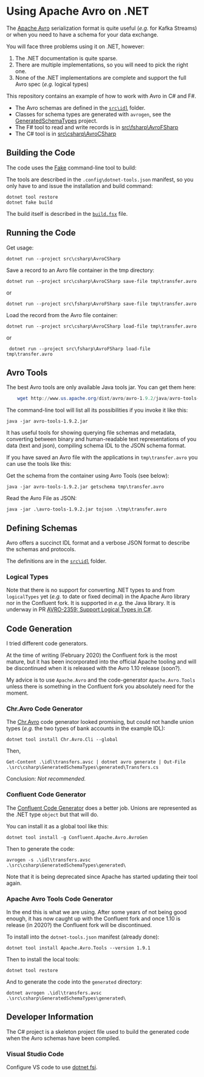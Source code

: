 # Using Apache Avro on .NET

The [Apache Avro](https://avro.apache.org/) serialization format is quite useful (_e.g._ for Kafka Streams) or 
when you need to have a schema for your data exchange.

You will face three problems using it on .NET, however:

1. The .NET documentation is quite sparse.
2. There are multiple implementations, so you will need to pick the right one.
3. None of the .NET implementations are complete and support the full Avro spec (_e.g._ logical types)

This repository contains an example of how to work with Avro in C# and F#.

- The Avro schemas are defined in the [`src\idl`](src/idl) folder.
- Classes for schema types are generated with `avrogen`, see the [GeneratedSchemaTypes](src/csharp/GeneratedSchemaTypes) project.
- The F# tool to read and write records is in [src\fsharp\AvroFSharp](src/fsharp/AvroFSharp)
- The C# tool is in [src\csharp\AvroCSharp](src/csharp/AvroCSharp)

## Building the Code

The code uses the [Fake](https://fake.build) command-line tool to build:

The tools are described in the `.config\dotnet-tools.json` manifest, 
so you only have to and issue the installation and build command:

    dotnet tool restore
    dotnet fake build

The build itself is described in the [`build.fsx`](build.fsx) file.

## Running the Code 

Get usage:

    dotnet run --project src\csharp\AvroCSharp

Save a record to an Avro file container in the tmp directory:

    dotnet run --project src\csharp\AvroCSharp save-file tmp\transfer.avro

or

    dotnet run --project src\fsharp\AvroFSharp save-file tmp\transfer.avro

Load the record from the Avro file container:

    dotnet run --project src\csharp\AvroCSharp load-file tmp\transfer.avro

or

     dotnet run --project src\fsharp\AvroFSharp load-file tmp\transfer.avro    


## Avro Tools

The best Avro tools are only available Java tools jar.
You can get them here:

```PowerShell
    wget http://www.us.apache.org/dist/avro/avro-1.9.2/java/avro-tools-1.9.2.jar -OutFile avro-tools-1.9.2.jar
```

The command-line tool will list all its possibilities if you invoke it like this:

    java -jar avro-tools-1.9.2.jar

It has useful tools for showing querying file schemas and metadata, converting between binary and human-readable text 
representations of you data (text and json), compiling schema IDL to the JSON schema format.

If you have saved an Avro file with the applications in `tmp\transfer.avro` you can use the tools like this:

Get the schema from the container using Avro Tools (see below):

    java -jar avro-tools-1.9.2.jar getschema tmp\transfer.avro    

Read the Avro File as JSON:

    java -jar .\avro-tools-1.9.2.jar tojson .\tmp\transfer.avro

## Defining Schemas

Avro offers a succinct IDL format and a verbose JSON format to describe 
the schemas and protocols.

The definitions are in the [`src\idl`](src/idl) folder.

### Logical Types
Note that there is no support for converting .NET types to and from `logicalTypes` yet (_e.g._ to date or fixed decimal) in the Apache Avro library nor in the Confluent fork.
It is supported in _e.g._ the Java library. It is underway in PR [AVRO-2359: Support Logical Types in C#](https://github.com/apache/avro/pull/492).


## Code Generation
I tried different code generators.

At the time of writing (February 2020) the Confluent fork is the most mature,
but it has been incorporated into the official Apache tooling and
will be discontinued when it is released with the Avro 1.10 release (soon?).

My advice is to use `Apache.Avro` and the code-generator `Apache.Avro.Tools` unless
there is something in the Confluent fork you absolutely need for the moment.

### Chr.Avro Code Generator

The [Chr.Avro](https://engineering.chrobinson.com/dotnet-avro/) code generator looked promising, but
could not handle union types (_e.g._ the two types of bank accounts in the example IDL):

    dotnet tool install Chr.Avro.Cli --global

Then, 

    Get-Content .\idl\transfers.avsc | dotnet avro generate | Out-File .\src\csharp\GeneratedSchemaTypes\generated\Transfers.cs

Conclusion: *Not recommended.*

### Confluent Code Generator

The [Confluent Code Generator](https://www.nuget.org/packages/Confluent.Apache.Avro.AvroGen/) does a better job.
Unions are represented as the .NET type `object` but that will do.

You can install it as a global tool like this:

    dotnet tool install -g Confluent.Apache.Avro.AvroGen

Then to generate the code:

    avrogen -s .\idl\transfers.avsc  .\src\csharp\GeneratedSchemaTypes\generated\

Note that it is being deprecated since Apache has started updating their tool again.

### Apache Avro Tools Code Generator

In the end this is what we are using. After some years of not being good enough, it has now caught up with the Confluent fork and
once 1.10 is release (in 2020?) the Confluent fork will be discontinued.

To install into the `dotnet-tools.json` manifest (already done):

    dotnet tool install Apache.Avro.Tools --version 1.9.1

Then to install the local tools:

    dotnet tool restore

And to generate the code into the `generated` directory:

    dotnet avrogen .\idl\transfers.avsc  .\src\csharp\GeneratedSchemaTypes\generated\



## Developer Information

The C# project is a skeleton project file used to build the generated code when the Avro schemas have been compiled.

### Visual Studio Code

Configure VS code to use [dotnet fsi](https://github.com/ionide/ionide-vscode-fsharp/issues/1237).

